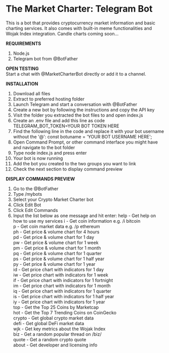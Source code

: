 # The Market Charter: Telegram Bot
 
This is a bot that provides cryptocurrency market information and basic charting services. It also comes with built-in meme functionalities and Wojak Index integration. Candle charts coming soon...

**REQUIREMENTS**

1) Node.js
2) Telegram bot from @BotFather

**OPEN TESTING**  
Start a chat with @MarketCharterBot directly or add it to a channel.

**INSTALLATION**

1) Download all files
2) Extract to preferred hosting folder
3) Launch Telegram and start a conversation with @BotFather
4) Create a new bot by following the instructions and copy the API key
5) Visit the folder you extracted the bot files to and open index.js
8) Create an .env file and add this line as code TELEGRAM_BOT_TOKEN=YOUR BOT TOKEN HERE
9) Find the following line in the code and replace it with your bot username without the '@': const botuname = 'YOUR BOT USERNAME HERE';
8) Open Command Prompt, or other command interface you might have and navigate to the bot folder
9) Type node index.js and press enter
10) Your bot is now running
11) Add the bot you created to the two groups you want to link
12) Check the next section to display command preview

**DISPLAY COMMANDS PREVIEW**

1) Go to the @BotFather
2) Type /mybots
3) Select your Crypto Market Charter bot
4) Click Edit Bot
5) Click Edit Commands
6) Input the list below as one message and hit enter:
help - Get help on how to use my services
i - Get coin information e.g. /i bitcoin  
p - Get coin market data e.g. /p ethereum  
ph  - Get price & volume chart for 4 hours  
pd - Get price & volume chart for 1 day  
pw - Get price & volume chart for 1 week  
pm - Get price & volume chart for 1 month  
pq - Get price & volume chart  for 1 quarter  
ps - Get price & volume chart for 1 half year  
py - Get price & volume chart for 1 year  
id - Get price chart with indicators for 1 day  
iw  - Get price chart with indicators for 1 week  
if - Get price chart with indicators for 1 fortnight  
im - Get price chart with indicators for 1 month  
iq - Get price chart with indicators for 1 quarter  
is - Get price chart with indicators for 1 half year   
iy - Get price chart with indicators for 1 year   
top - Get the Top 25 Coins by Marketcap  
hot - Get the Top 7 Trending Coins on CoinGecko  
crypto - Get global crypto market data  
defi - Get global DeFi market data  
wjk - Get key metrics about the Wojak Index  
biz - Get a random popular thread on /biz/  
quote - Get a random crypto quote  
about - Get developer and licensing info  
